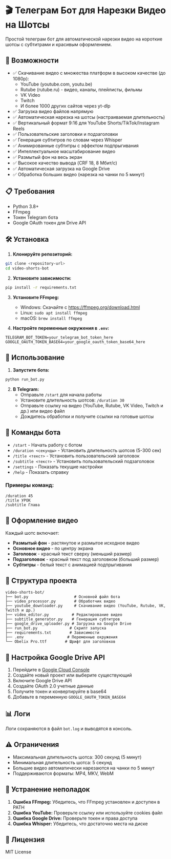 # 🎬 Телеграм Бот для Нарезки Видео на Шотсы

Простой телеграм бот для автоматической нарезки видео на короткие шотсы с субтитрами и красивым оформлением.

## 🚀 Возможности

- ✅ Скачивание видео с множества платформ в высоком качестве (до 1080p):
  - YouTube (youtube.com, youtu.be)
  - Rutube (rutube.ru) - видео, каналы, плейлисты, фильмы
  - VK Video
  - Twitch
  - И более 1000 других сайтов через yt-dlp
- ✅ Загрузка видео файлов напрямую
- ✅ Автоматическая нарезка на шотсы (настраиваемая длительность)
- ✅ Вертикальный формат 9:16 для YouTube Shorts/TikTok/Instagram Reels
- ✅ Пользовательские заголовки и подзаголовки
- ✅ Генерация субтитров по словам через Whisper
- ✅ Анимированные субтитры с эффектом подпрыгивания
- ✅ Интеллектуальное масштабирование видео
- ✅ Размытый фон на весь экран
- ✅ Высокое качество вывода (CRF 18, 8 Мбит/с)
- ✅ Автоматическая загрузка на Google Drive
- ✅ Обработка больших видео (нарезка на чанки по 5 минут)

## 📋 Требования

- Python 3.8+
- FFmpeg
- Токен Telegram бота
- Google OAuth токен для Drive API

## 🛠 Установка

1. **Клонируйте репозиторий:**
```bash
git clone <repository-url>
cd video-shorts-bot
```

2. **Установите зависимости:**
```bash
pip install -r requirements.txt
```

3. **Установите FFmpeg:**
   - Windows: Скачайте с https://ffmpeg.org/download.html
   - Linux: `sudo apt install ffmpeg`
   - macOS: `brew install ffmpeg`

4. **Настройте переменные окружения в `.env`:**
```env
TELEGRAM_BOT_TOKEN=your_telegram_bot_token_here
GOOGLE_OAUTH_TOKEN_BASE64=your_google_oauth_token_base64_here
```

## 🎯 Использование

1. **Запустите бота:**
```bash
python run_bot.py
```

2. **В Telegram:**
   - Отправьте `/start` для начала работы
   - Установите длительность шотсов: `/duration 30`
   - Отправьте ссылку на видео (YouTube, Rutube, VK Video, Twitch и др.) или видео файл
   - Дождитесь обработки и получите ссылки на готовые шотсы

## 📝 Команды бота

- `/start` - Начать работу с ботом
- `/duration <секунды>` - Установить длительность шотсов (5-300 сек)
- `/title <текст>` - Установить пользовательский заголовок
- `/subtitle <текст>` - Установить пользовательский подзаголовок
- `/settings` - Показать текущие настройки
- `/help` - Показать справку

### Примеры команд:
```
/duration 45
/title УРОК
/subtitle Глава
```

## 🎨 Оформление видео

Каждый шотс включает:
- **Размытый фон** - растянутое и размытое исходное видео
- **Основное видео** - по центру экрана
- **Заголовок** - красный текст сверху (меньший размер)
- **Подзаголовок** - красный текст под заголовком (больший размер)
- **Субтитры** - белый текст с анимацией подпрыгивания

## 📁 Структура проекта

```
video-shorts-bot/
├── bot.py                    # Основной файл бота
├── video_processor.py        # Обработчик видео
├── youtube_downloader.py     # Скачивание видео (YouTube, Rutube, VK, Twitch и др.)
├── video_editor.py          # Редактирование видео
├── subtitle_generator.py    # Генерация субтитров
├── google_drive_uploader.py # Загрузка на Google Drive
├── run_bot.py              # Скрипт запуска
├── requirements.txt        # Зависимости
├── .env                   # Переменные окружения
└── Obelix Pro.ttf        # Шрифт для заголовков
```

## 🔧 Настройка Google Drive API

1. Перейдите в [Google Cloud Console](https://console.cloud.google.com/)
2. Создайте новый проект или выберите существующий
3. Включите Google Drive API
4. Создайте OAuth 2.0 учетные данные
5. Получите токен и конвертируйте в base64
6. Добавьте в переменную `GOOGLE_OAUTH_TOKEN_BASE64`

## 📊 Логи

Логи сохраняются в файл `bot.log` и выводятся в консоль.

## ⚠️ Ограничения

- Максимальная длительность шотса: 300 секунд (5 минут)
- Минимальная длительность шотса: 5 секунд
- Большие видео автоматически нарезаются на чанки по 5 минут
- Поддерживаются форматы: MP4, MKV, WebM

## 🐛 Устранение неполадок

1. **Ошибка FFmpeg:** Убедитесь, что FFmpeg установлен и доступен в PATH
2. **Ошибка YouTube:** Проверьте ссылку или используйте cookies файл
3. **Ошибка Google Drive:** Проверьте токен и права доступа
4. **Ошибка Whisper:** Убедитесь, что достаточно места на диске

## 📄 Лицензия

MIT License